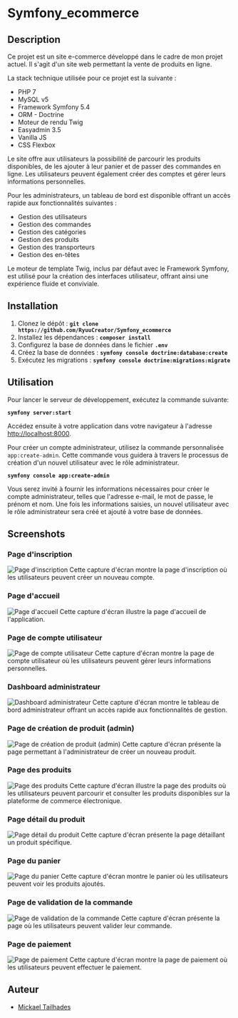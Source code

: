 # Symfony_ecommerce

## Description
Ce projet est un site e-commerce développé dans le cadre de mon projet actuel. Il s'agit d'un site web permettant la vente de produits en ligne.

La stack technique utilisée pour ce projet est la suivante :

- PHP 7
- MySQL v5
- Framework Symfony 5.4
- ORM - Doctrine
- Moteur de rendu Twig
- Easyadmin 3.5
- Vanilla JS
- CSS Flexbox

Le site offre aux utilisateurs la possibilité de parcourir les produits disponibles, de les ajouter à leur panier et de passer des commandes en ligne. Les utilisateurs peuvent également créer des comptes et gérer leurs informations personnelles.

Pour les administrateurs, un tableau de bord est disponible offrant un accès rapide aux fonctionnalités suivantes :

- Gestion des utilisateurs
- Gestion des commandes
- Gestion des catégories
- Gestion des produits
- Gestion des transporteurs
- Gestion des en-têtes

Le moteur de template Twig, inclus par défaut avec le Framework Symfony, est utilisé pour la création des interfaces utilisateur, offrant ainsi une expérience fluide et conviviale.

## Installation

1. Clonez le dépôt : **`git clone https://github.com/RyuuCreator/Symfony_ecommerce`**
2. Installez les dépendances : **`composer install`**
3. Configurez la base de données dans le fichier **`.env`**
4. Créez la base de données : **`symfony console doctrine:database:create`**
5. Exécutez les migrations : **`symfony console doctrine:migrations:migrate`**

## Utilisation

Pour lancer le serveur de développement, exécutez la commande suivante:

**`symfony server:start`**

Accédez ensuite à votre application dans votre navigateur à l'adresse [http://localhost:8000](http://localhost:8000).

Pour créer un compte administrateur, utilisez la commande personnalisée `app:create-admin`. Cette commande vous guidera à travers le processus de création d'un nouvel utilisateur avec le rôle administrateur.

**`symfony console app:create-admin`**

Vous serez invité à fournir les informations nécessaires pour créer le compte administrateur, telles que l'adresse e-mail, le mot de passe, le prénom et nom. Une fois les informations saisies, un nouvel utilisateur avec le rôle administrateur sera créé et ajouté à votre base de données.

## Screenshots

### Page d'inscription
![Page d'inscription](img_md/register_page.jpg) 
Cette capture d'écran montre la page d'inscription où les utilisateurs peuvent créer un nouveau compte.

### Page d'accueil
![Page d'accueil](img_md/home_page.jpg)
Cette capture d'écran illustre la page d'accueil de l'application.

### Page de compte utilisateur
![Page de compte utilisateur](img_md/account_page.jpg) 
Cette capture d'écran montre la page de compte utilisateur où les utilisateurs peuvent gérer leurs informations personnelles.

### Dashboard administrateur
![Dashboard administrateur](img_md/admin_product_page.jpg)
Cette capture d'écran montre le tableau de bord administrateur offrant un accès rapide aux fonctionnalités de gestion.

### Page de création de produit (admin)
![Page de création de produit (admin)](img_md/create_product_page.jpg)
Cette capture d'écran présente la page permettant à l'administrateur de créer un nouveau produit.

### Page des produits
![Page des produits](img_md/product_page.jpg)
Cette capture d'écran illustre la page des produits où les utilisateurs peuvent parcourir et consulter les produits disponibles sur la plateforme de commerce électronique.

### Page détail du produit
![Page détail du produit](img_md/product_detail_page.jpg)
Cette capture d'écran présente la page détaillant un produit spécifique.

### Page du panier
![Page du panier](img_md/cart_page.jpg)
Cette capture d'écran montre le panier où les utilisateurs peuvent voir les produits ajoutés.

### Page de validation de la commande
![Page de validation de la commande](img_md/validate_oreder.jpg)
Cette capture d'écran présente la page où les utilisateurs peuvent valider leur commande.

### Page de paiement
![Page de paiement](img_md/paid_page.jpg)
Cette capture d'écran montre la page de paiement où les utilisateurs peuvent effectuer le paiement.

## Auteur

- [Mickael Tailhades](https://www.linkedin.com/in/mickael-tailhades/)
